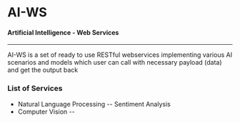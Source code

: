 # AI-WS
#### Artificial Intelligence - Web Services
****

AI-WS is a set of ready to use RESTful webservices implementing various AI scenarios and models which user can call with necessary payload (data) and get the output back



### List of Services
- Natural Language Processing
-- Sentiment Analysis
- Computer Vision
-- 
